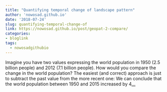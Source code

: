 ```yaml
---
title: "Quantifying temporal change of landscape pattern"
author: 'nowosad.github.io'
date: '2018-07-24'
slug: quantifying-temporal-change-of
link: https://nowosad.github.io/post/geopat-2-compare/
categories:
- bloglink
tags:
  - nowosadgithubio
---
```


Imagine you have two values expressing the world population in 1950 (2.5 billion people) and 2012 (7.1 billion people). How would you compare the change in the world population? The easiest (and correct) approach is just to subtract the past value from the more recent one: We can conclude that the world population between 1950 and 2015 increased by 4[... <i class="fas fa-external-link-alt"></i>](https://nowosad.github.io/post/geopat-2-compare/)

